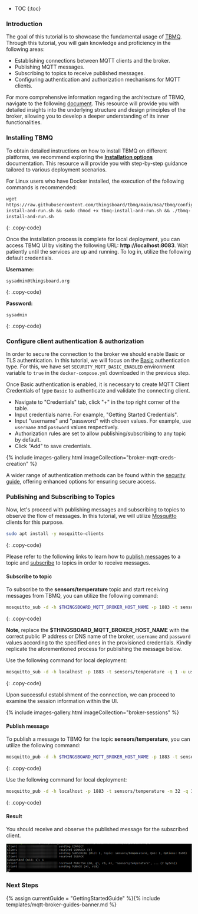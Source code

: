 
* TOC
{:toc}

### Introduction

The goal of this tutorial is to showcase the fundamental usage of [TBMQ](/docs/mqtt-broker/getting-started-guides/what-is-thingsboard-mqtt-broker/). 
Through this tutorial, you will gain knowledge and proficiency in the following areas:

* Establishing connections between MQTT clients and the broker.
* Publishing MQTT messages.
* Subscribing to topics to receive published messages.
* Configuring authentication and authorization mechanisms for MQTT clients.

For more comprehensive information regarding the architecture of TBMQ, navigate to the following [document](/docs/mqtt-broker/architecture/).
This resource will provide you with detailed insights into the underlying structure and design principles of the broker,
allowing you to develop a deeper understanding of its inner functionalities.

### Installing TBMQ

To obtain detailed instructions on how to install TBMQ on different platforms, we recommend exploring the
[**Installation options**](/docs/mqtt-broker/install/installation-options) documentation. 
This resource will provide you with step-by-step guidance tailored to various deployment scenarios.

For Linux users who have Docker installed, the execution of the following commands is recommended:

```shell
wget https://raw.githubusercontent.com/thingsboard/tbmq/main/msa/tbmq/configs/tbmq-install-and-run.sh && sudo chmod +x tbmq-install-and-run.sh && ./tbmq-install-and-run.sh
```
{: .copy-code}

Once the installation process is complete for local deployment, you can access TBMQ UI by visiting the following URL: **http://localhost:8083**. 
Wait patiently until the services are up and running. To log in, utilize the following default credentials.

**Username:**
```text
sysadmin@thingsboard.org
```
{: .copy-code}

**Password:**
```text
sysadmin
```
{: .copy-code}

### Configure client authentication & authorization

In order to secure the connection to the broker we should enable Basic or TLS authentication.
In this tutorial, we will focus on the [Basic](/docs/mqtt-broker/security/#basic-authentication) authentication type.
For this, we have set `SECURITY_MQTT_BASIC_ENABLED` environment variable to `true` in the `docker-compose.yml` downloaded in the previous step.

Once Basic authentication is enabled, it is necessary to create MQTT Client Credentials of type `Basic` to authenticate and validate the connecting client.

* Navigate to "Credentials" tab, click "+" in the top right corner of the table.
* Input credentials name. For example, "Getting Started Credentials".
* Input "username" and "password" with chosen values. For example, use `username` and `password` values respectively.
* Authorization rules are set to allow publishing/subscribing to any topic by default.
* Click "Add" to save credentials.

{% include images-gallery.html imageCollection="broker-mqtt-creds-creation" %}

A wider range of authentication methods can be found within the [security guide](/docs/mqtt-broker/security/), offering enhanced options for ensuring secure access.

### Publishing and Subscribing to Topics

Now, let's proceed with publishing messages and subscribing to topics to observe the flow of messages. In this tutorial, 
we will utilize [Mosquitto](https://mosquitto.org/) clients for this purpose. 

```bash
sudo apt install -y mosquitto-clients
```
{: .copy-code}

Please refer to the following links to learn how to [publish messages](https://mosquitto.org/man/mosquitto_pub-1.html) to a topic and
[subscribe](https://mosquitto.org/man/mosquitto_sub-1.html) to topics in order to receive messages.

#### Subscribe to topic

To subscribe to the **sensors/temperature** topic and start receiving messages from TBMQ, you can utilize the following command:

```bash
mosquitto_sub -d -h $THINGSBOARD_MQTT_BROKER_HOST_NAME -p 1883 -t sensors/temperature -q 1 -u username -P password
```
{: .copy-code}

**Note**, replace the **$THINGSBOARD_MQTT_BROKER_HOST_NAME** with the correct public IP address or DNS name of the broker, 
`username` and `password` values according to the specified ones in the provisioned credentials.
Kindly replicate the aforementioned process for publishing the message below.

Use the following command for local deployment:
```bash
mosquitto_sub -d -h localhost -p 1883 -t sensors/temperature -q 1 -u username -P password
```
{: .copy-code}

Upon successful establishment of the connection, we can proceed to examine the session information within the UI.

{% include images-gallery.html imageCollection="broker-sessions" %}

#### Publish message

To publish a message to TBMQ for the topic **sensors/temperature**, you can utilize the following command:

```bash
mosquitto_pub -d -h $THINGSBOARD_MQTT_BROKER_HOST_NAME -p 1883 -t sensors/temperature -m 32 -q 1 -u username -P password
```
{: .copy-code}

Use the following command for local deployment:
```bash
mosquitto_pub -d -h localhost -p 1883 -t sensors/temperature -m 32 -q 1 -u username -P password
```
{: .copy-code}

#### Result

You should receive and observe the published message for the subscribed client.

![image](/images/mqtt-broker/getting-started/broker-pub-sub.png)

### Next Steps

{% assign currentGuide = "GettingStartedGuide" %}{% include templates/mqtt-broker-guides-banner.md %}
